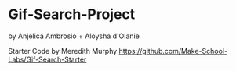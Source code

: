 # Gif-Search-Project
by Anjelica Ambrosio + Aloysha d'Olanie

Starter Code by Meredith Murphy
https://github.com/Make-School-Labs/Gif-Search-Starter
